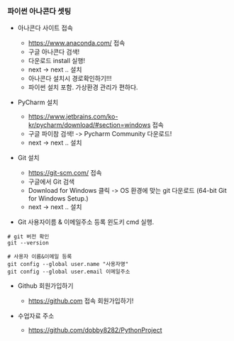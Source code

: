 ### 파이썬 아나콘다 셋팅
- 아나콘다 사이트 접속
  - https://www.anaconda.com/ 접속   
  - 구글 아나콘다 검색!
  - 다운로드 install 실행!
  - next -> next .. 설치
  - 아나콘다 설치시 경로확인하기!!!
  - 파이썬 설치 포함. 가상환경 관리가 편하다.

- PyCharm 설치
  - https://www.jetbrains.com/ko-kr/pycharm/download/#section=windows 접속
  - 구글 파이참 검색! -> Pycharm Community 다운로드!
  - next -> next .. 설치

- Git 설치
  - https://git-scm.com/ 접속
  - 구글에서 Git 검색 
  - Download for Windows 클릭 
    -> OS 환경에 맞는 git 다운로드
    (64-bit Git for Windows Setup.) 
  - next -> next .. 설치

- Git 사용자이름 & 이메일주소 등록
  윈도키 cmd 실행.
```
# git 버전 확인
git --version

# 사용자 이름&이메일 등록
git config --global user.name "사용자명"
git config --global user.email 이메일주소
```

- Github 회원가입하기
  - https://github.com 접속 회원가입하기!
  
- 수업자료 주소
  - https://github.com/dobby8282/PythonProject
